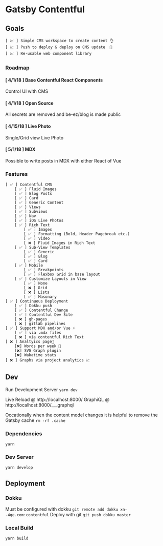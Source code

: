 # Gatsby Contentful

## Goals
    [ 📈 ] Simple CMS workspace to create content 👌
    [ 📈 ] Push to deploy & deploy on CMS update  💸
    [ 📈 ] Re-usable web component library
    
### Roadmap

#### __[ 4/1/18 ] Base Contentful React Components__
Control UI with CMS

#### __[ 4/1/18 ] Open Source__
All secrets are removed and be-ez/blog is made public

#### __[ 4/15/18 ] Live Photo__
Single/Grid view Live Photo

#### __[ 5/1/18 ]  MDX__
Possible to write posts in MDX with either React of Vue
        
### Features
    [ ✅ ] Contentful CMS
        [ ✅ ] Fluid Images
        [ ✅ ] Blog Posts
        [ ✅ ] Card
        [ ✅ ] Generic Content
        [ ✅ ] Views
        [ ✅ ] Subviews
        [ ✅ ] Nav
        [ ✅ ] iOS Live Photos
        [ ✅ ] Rich Text
            [ ✅ ] Images
            [ ✅ ] Formatting (Bold, Header Pagebreak etc.) 
            [ ✅ ] Video
            [ ❌ ] Fluid Images in Rich Text
        [ ✅ ] Sub-View Templates
            [ ✅ ] Generic
            [ ✅ ] Blog
            [ ✅ ] Card
        [ ✅ ] Mobile
            [ ✅ ] Breakpoints
            [ ✅ ] Flexbox Grid in base layout
        [ ✅ ] Customize Layouts in View
            [ ✅ ] None
            [ ❌ ] Grid
            [ ❌ ] Lists
            [ ✅ ] Masonary
    [ ✅ ] Continuous Deployment
        [ ✅ ] Dokku push
        [ ✅ ] Contentful Change
        [ ✅ ] Contentful Dev Site
        [ ❌ ] gh-pages
        [ ❌ ] gitlab pipelines
    [ ✅ ] Support MDX and/or Vue ⚡️
        [ ✅ ] via .mdx files
        [ ❌ ] via contentful Rich Text
    [ ❌ ] Analtyics page🔆
        [❌] Words per week 💯
        [❌] SVG Graph plugin
        [❌] Wakatime stats
    [ ❌ ] Graphs via project analytics 📈

## Dev
Run Development Server
`yarn dev`

Live Reload @ http://localhost:8000/
GraphiQL    @ http://localhost:8000/___graphql

Occationally when the content model changes it is helpful to remove the Gatsby cache
`rm -rf .cache`

### Dependencies
 `yarn` 

### Dev Server
`yarn develop`

## Deployment

### Dokku
Must be configured with dokku
`git remote add dokku xn--4qe.com:contentful`
Deploy with git
`git push dokku master`

### Local Build
`yarn build`
